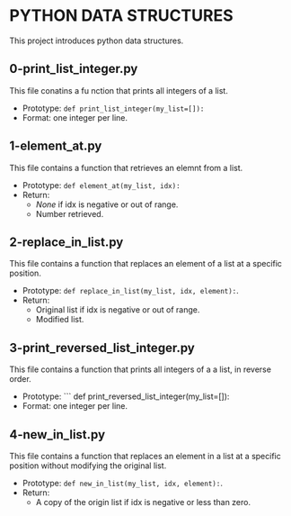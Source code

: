 # PYTHON DATA STRUCTURES

This project introduces python data structures.

## 0-print_list_integer.py

This file conatins a fu nction that prints all integers of a list.
- Prototype: ``` def print_list_integer(my_list=[]): ```
- Format: one integer per line.

## 1-element_at.py

This file contains a function that retrieves an elemnt from a list.
- Prototype: ``` def element_at(my_list, idx): ```
- Return:
	* *None* if idx is negative or out of range.
	* Number retrieved.

## 2-replace_in_list.py

This file contains a function that replaces an element of a list at a specific position.
- Prototype: ``` def replace_in_list(my_list, idx, element): ```.
- Return:
	* Original list if idx is negative or out of range.
	* Modified list.

## 3-print_reversed_list_integer.py

This file contains a function that prints all integers of a a list, in reverse order.
- Prototype: ``` def print_reversed_list_integer(my_list=[]):
- Format: one integer per line.

## 4-new_in_list.py

This file contains a function that replaces an element in a list at a specific position without modifying the original list.
- Prototype: ``` def new_in_list(my_list, idx, element): ```.
- Return:
	* A copy of the origin list if idx is negative or less than zero.

